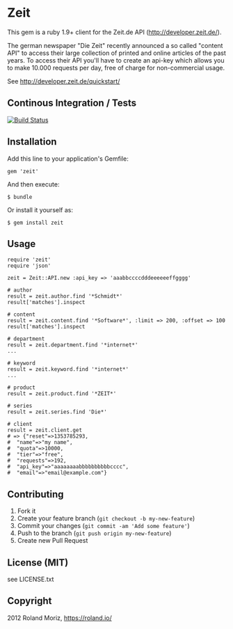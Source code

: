 # Zeit

This gem is a ruby 1.9+ client for the Zeit.de API (http://developer.zeit.de/).

The german newspaper "Die Zeit" recently announced a so called "content
API" to access their large collection of printed and online articles of
the past years. To access their API you'll have to create an api-key which allows you to
make 10.000 requests per day, free of charge for non-commercial usage.

See http://developer.zeit.de/quickstart/

## Continous Integration / Tests

[![Build Status](https://secure.travis-ci.org/rmoriz/zeit.png?branch=master)](https://travis-ci.org/rmoriz/zeit)

## Installation

Add this line to your application's Gemfile:

    gem 'zeit'

And then execute:

    $ bundle

Or install it yourself as:

    $ gem install zeit

## Usage


    require 'zeit'
    require 'json'
    
    zeit = Zeit::API.new :api_key => 'aaabbccccdddeeeeeeffgggg'
    
    # author
    result = zeit.author.find '*Schmidt*'
    result['matches'].inspect

    # content
    result = zeit.content.find '*Software*', :limit => 200, :offset => 100
    result['matches'].inspect
    
    # department
    result = zeit.department.find '*internet*'
    ...

    # keyword
    result = zeit.keyword.find '*internet*'
    ...

    # product
    result = zeit.product.find '*ZEIT*'

    # series
    result = zeit.series.find 'Die*'
   
    # client
    result = zeit.client.get
    # => {"reset"=>1353785293,
    #  "name"=>"my name",
    #  "quota"=>10000,
    #  "tier"=>"free",
    #  "requests"=>192,
    #  "api_key"=>"aaaaaaaabbbbbbbbbbcccc",
    #  "email"=>"email@example.com"}


## Contributing

1. Fork it
2. Create your feature branch (`git checkout -b my-new-feature`)
3. Commit your changes (`git commit -am 'Add some feature'`)
4. Push to the branch (`git push origin my-new-feature`)
5. Create new Pull Request

## License (MIT)

see LICENSE.txt

## Copyright

2012 Roland Moriz, https://roland.io/
